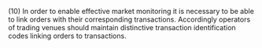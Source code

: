 (10) In order to enable effective market monitoring it is necessary to be able to link orders with their corresponding transactions. Accordingly operators of trading venues should maintain distinctive transaction identification codes linking orders to transactions.